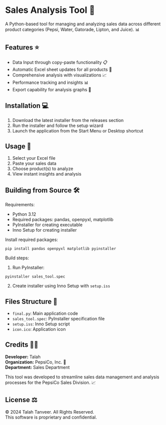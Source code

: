 # Sales Analysis Tool 🚀

A Python-based tool for managing and analyzing sales data across different product categories (Pepsi, Water, Gatorade, Lipton, and Juice). 📊

## Features ⭐

- Data Input through copy-paste functionality 📋
- Automatic Excel sheet updates for all products 📝
- Comprehensive analysis with visualizations 📈
- Performance tracking and insights 📊
- Export capability for analysis graphs 💾

## Installation 💻

1. Download the latest installer from the releases section
2. Run the installer and follow the setup wizard
3. Launch the application from the Start Menu or Desktop shortcut

## Usage 🔨

1. Select your Excel file
2. Paste your sales data
3. Choose product(s) to analyze
4. View instant insights and analysis

## Building from Source 🛠️

Requirements:
- Python 3.12
- Required packages: pandas, openpyxl, matplotlib
- PyInstaller for creating executable
- Inno Setup for creating installer

Install required packages:
```
pip install pandas openpyxl matplotlib pyinstaller
```

Build steps:
1. Run PyInstaller:
```
pyinstaller sales_tool.spec
```

2. Create installer using Inno Setup with `setup.iss`

## Files Structure 📁
- `final.py`: Main application code
- `sales_tool.spec`: PyInstaller specification file
- `setup.iss`: Inno Setup script
- `icon.ico`: Application icon

## Credits 👨‍💻

**Developer:** Talah  
**Organization:** PepsiCo, Inc. 🥤  
**Department:** Sales Department  

This tool was developed to streamline sales data management and analysis processes for the PepsiCo Sales Division. 📈

## License ⚖️

© 2024 Talah Tanveer. All Rights Reserved.  
This software is proprietary and confidential.
